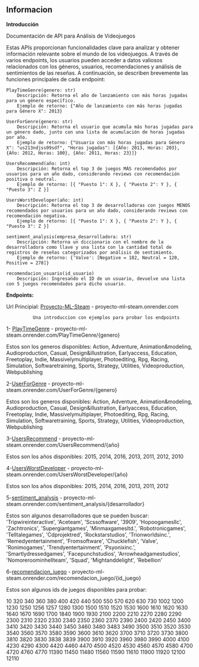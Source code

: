 ## Informacion


**Introducción**

Documentación de API para Análisis de Videojuegos

Estas APIs proporcionan funcionalidades clave para analizar y obtener información relevante sobre el mundo de los videojuegos. A través de varios endpoints, los usuarios pueden acceder a datos valiosos relacionados con los géneros, usuarios, recomendaciones y análisis de sentimientos de las reseñas. A continuación, se describen brevemente las funciones principales de cada endpoint:

    PlayTimeGenre(genero: str)
        Descripción: Retorna el año de lanzamiento con más horas jugadas para un género específico.
        Ejemplo de retorno: {"Año de lanzamiento con más horas jugadas para Género X": 2013}

    UserForGenre(genero: str)
        Descripción: Retorna el usuario que acumula más horas jugadas para un género dado, junto con una lista de acumulación de horas jugadas por año.
        Ejemplo de retorno: {"Usuario con más horas jugadas para Género X": "us213ndjss09sdf", "Horas jugadas": [{Año: 2013, Horas: 203}, {Año: 2012, Horas: 100}, {Año: 2011, Horas: 23}]}

    UsersRecommend(año: int)
        Descripción: Retorna el top 3 de juegos MÁS recomendados por usuarios para un año dado, considerando reviews con recomendación positiva o neutral.
        Ejemplo de retorno: [{ "Puesto 1": X }, { "Puesto 2": Y }, { "Puesto 3": Z }]

    UsersWorstDeveloper(año: int)
        Descripción: Retorna el top 3 de desarrolladoras con juegos MENOS recomendados por usuarios para un año dado, considerando reviews con recomendación negativa.
        Ejemplo de retorno: [{ "Puesto 1": X }, { "Puesto 2": Y }, { "Puesto 3": Z }]

    sentiment_analysis(empresa_desarrolladora: str)
        Descripción: Retorna un diccionario con el nombre de la desarrolladora como llave y una lista con la cantidad total de registros de reseñas categorizados por análisis de sentimiento.
        Ejemplo de retorno: {'Valve': [Negative = 182, Neutral = 120, Positive = 278]}

    recomendacion_usuario(id_usuario)
        Descripción: Ingresando el ID de un usuario, devuelve una lista con 5 juegos recomendados para dicho usuario.

**Endpoints:**

Url Principial: [Proyecto-ML-Steam](https://steam-florenciasandoval.onrender.com/) - proyecto-ml-steam.onrender.com

              Una introduccion con ejemplos para probar los endpoints  

1- [PlayTimeGenre](https://proyecto-ml-steam.onrender.com/PlayTimeGenre/Action) - proyecto-ml-steam.onrender.com/PlayTimeGenre/{genero}

Estos son los generos disponibles:
Action, Adventure, Animation&modeling, Audioproduction, Casual, Design&illustration, Earlyaccess, Education, Freetoplay, Indie, Massivelymultiplayer, Photoediting, Rpg, Racing, Simulation, Softwaretraining, Sports, Strategy, Utilities, Videoproduction, Webpublishing 

2-[UserForGenre](https://proyecto-ml-steam.onrender.com/UserForGenre/Adventure) - proyecto-ml-steam.onrender.com/UserForGenre/{genero}

Estos son los generos disponibles:
Action, Adventure, Animation&modeling, Audioproduction, Casual, Design&illustration, Earlyaccess, Education, Freetoplay, Indie, Massivelymultiplayer, Photoediting, Rpg, Racing, Simulation, Softwaretraining, Sports, Strategy, Utilities, Videoproduction, Webpublishing

3-[UsersRecommend](https://proyecto-ml-steam.onrender.com/UsersRecommend/2012) - proyecto-ml-steam.onrender.com/UsersRecommend/{año}

Estos son los años disponibles:
2015, 2014, 2016, 2013, 2011, 2012, 2010

4-[UsersWorstDeveloper](https://proyecto-ml-steam.onrender.com/UsersWorstDeveloper/2014) - proyecto-ml-steam.onrender.com/UsersWorstDeveloper/{año}

Estos son los años disponibles:
2015, 2014, 2016, 2013, 2011, 2012

5-[sentiment_analysis](https://proyecto-ml-steam.onrender.com/sentiment_analysis/Valve) - proyecto-ml-steam.onrender.com/sentiment_analysis/{desarrollador}

Estos son algunos desarrolladores que se pueden buscar:
'Tripwireinteractive', 'Aceteam', 'Scssoftware', '3909', 'Hopoogamesllc', 'Zachtronics', 'Supergiantgames', 'Minmaxgamesltd.', 'Robotronicgames', 'Telltalegames', 'Cdprojektred', 'Rockstarstudios', 'Trionworldsinc.', 'Remedyentertainment', 'Fromsoftware', 'Chucklefish', 'Valve', 'Ronimogames', 'Trendyentertainment', 'Psyonixinc.', 'Smartlydressedgames', 'Facepunchstudios', 'Arrowheadgamestudios', 'Nomoreroominhellteam', 'Squad', 'Mightanddelight', 'Rebellion'

6-[recomendacion_juego](https://proyecto-ml-steam.onrender.com/recomendacion_juego/10) - proyecto-ml-steam.onrender.com/recomendacion_juego/{id_juego}

Estos son algunos ids de juegos disponibles para probar:

10 320 340 360 380 400 420 440 500 550 570 620 630 730 1002 1200 1230 1250 1256 1257 1280 1300 1500 1510 1520 1530 1600 1610 1620 1630 1640 1670 1690 1700 1840 1900 1930 2100 2200 2210 2270 2280 2290 2300 2310 2320 2330 2340 2350 2360 2370 2390 2400 2420 2450 3400 3410 3420 3430 3440 3450 3460 3480 3483 3490 3500 3510 3520 3530 3540 3560 3570 3580 3590 3600 3610 3620 3700 3710 3720 3730 3800 3810 3820 3830 3838 3839 3900 3910 3920 3960 3980 3990 4000 4100 4230 4290 4300 4420 4460 4470 4500 4520 4530 4560 4570 4580 4700 4720 4760 4770 11390 11450 11480 11560 11590 11610 11900 11920 12100 12110

